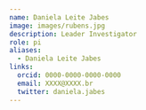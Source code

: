```yaml
---
name: Daniela Leite Jabes
image: images/rubens.jpg
description: Leader Investigator
role: pi
aliases:
  - Daniela Leite Jabes
links:
  orcid: 0000-0000-0000-0000
  email: XXXX@XXXX.br
  twitter: daniela.jabes
---
```

